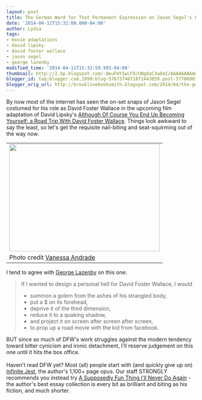 ```yaml
---
layout: post
title: The German Word for That Permanent Expression on Jason Segel's Face
date: '2014-04-11T15:32:00.000-04:00'
author: Lydia
tags:
- movie adaptations
- david lipsky
- david foster wallace
- jason segel
- george lazenby
modified_time: '2014-04-11T15:32:59.993-04:00'
thumbnail: http://2.bp.blogspot.com/-QeuFHYIwLF8/U0g8aC3wbmI/AAAAAAAAAG4/xKQNc083_n4/s72-c/Jason_Segel_David_Foster_Wallace.png.CROP.promo-mediumlarge.png
blogger_id: tag:blogger.com,1999:blog-5767374071871443859.post-5770690317197621775
blogger_orig_url: http://brooklinebooksmith.blogspot.com/2014/04/the-german-word-for-that-permanent.html
---
```


By now most of the internet has seen the on-set snaps of Jason Segel costumed for his role as David Foster Wallace in the upcoming film adaptation of David Lipsky's <a href="http://www.brooklinebooksmith-shop.com/book/9780307592439" target="_blank">Although Of Course You End Up Becoming Yourself: a Road Trip With David Foster Wallace</a>. Things look awkward to say the least, so let's get the requisite nail-biting and seat-squirming out of the way now. <br /><table align="center" cellpadding="0" cellspacing="0" class="tr-caption-container" style="margin-left: auto; margin-right: auto; text-align: center;"><tbody><tr><td style="text-align: center;"><a href="http://2.bp.blogspot.com/-QeuFHYIwLF8/U0g8aC3wbmI/AAAAAAAAAG4/xKQNc083_n4/s1600/Jason_Segel_David_Foster_Wallace.png.CROP.promo-mediumlarge.png" imageanchor="1" style="margin-left: auto; margin-right: auto;"><img border="0" src="http://2.bp.blogspot.com/-QeuFHYIwLF8/U0g8aC3wbmI/AAAAAAAAAG4/xKQNc083_n4/s1600/Jason_Segel_David_Foster_Wallace.png.CROP.promo-mediumlarge.png" height="285" width="400" /></a></td></tr><tr align="left"><td class="tr-caption">Photo credit <a href="http://instagram.com/vaness246oh1#" target="_blank">Vanessa Andrade</a></td></tr></tbody></table>I tend to agree with <a href="http://lazenby.tumblr.com/post/69842768064/what-do-you-think-about-jason-segel-playing-dfw-in-a" target="_blank">George Lazenby</a> on this one:<br /><blockquote class="tr_bq">If I wanted to design a personal hell for David Foster Wallace, I would <br /><ul><li>summon a golem from the ashes of his strangled body,</li><li>put a $ on its forehead,</li><li>deprive it of the third dimension,</li><li>reduce it to a quaking shadow,</li><li>and project it on screen after screen after screen,</li><li>to prop up a road movie with the kid from facebook. </li></ul></blockquote>BUT  since so much of DFW's work struggles against the modern tendency  toward bitter cynicism and ironic detachment, I'll reserve judgement on  this one until it hits the box office.<br /><br />Haven't read DFW yet? Most (all) people start with (and quickly give up on) <a href="http://www.brooklinebooksmith-shop.com/book/9780316066525" target="_blank">Infinite Jest</a>, the author's 1,100+ page opus. Our staff STRONGLY recommends you instead try <a href="http://www.brooklinebooksmith-shop.com/book/9780316925280" target="_blank">A Supposedly Fun Thing I'll Never Do Again</a> - the author's best essay collection is every bit as brilliant and biting as his fiction, and much shorter.